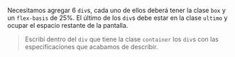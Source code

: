 Necesitamos agregar 6 `div`s, cada uno de ellos deberá tener la clase `box` y un `flex-basis` de 25%. El último de los `div`s debe estar en la clase `ultimo` y ocupar el espacio restante de la pantalla.

> Escribí dentro del `div` que tiene la clase `container` los `div`s con las especificaciones que acabamos de describir.